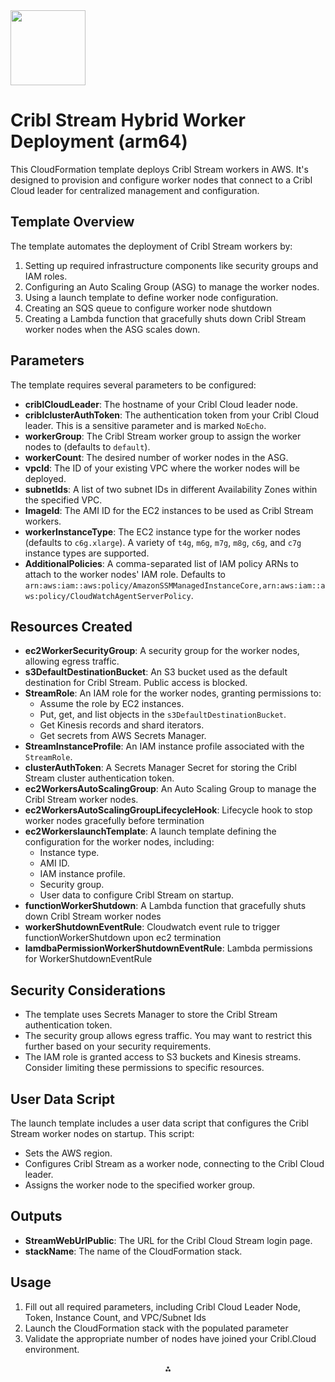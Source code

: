 <img src="https://cribl-logo-marketplace.s3.us-east-1.amazonaws.com/Cribl-Cloud-Logo-2C-Black.png" class="logo" width="120"/>

# Cribl Stream Hybrid Worker Deployment (arm64)

This CloudFormation template deploys Cribl Stream workers in AWS. It's designed to provision and configure worker nodes that connect to a Cribl Cloud leader for centralized management and configuration.

## Template Overview

The template automates the deployment of Cribl Stream workers by:

1. Setting up required infrastructure components like security groups and IAM roles.
2. Configuring an Auto Scaling Group (ASG) to manage the worker nodes.
3. Using a launch template to define worker node configuration.
4. Creating an SQS queue to configure worker node shutdown
5. Creating a Lambda function that gracefully shuts down Cribl Stream worker nodes when the ASG scales down.

## Parameters

The template requires several parameters to be configured:

* **criblCloudLeader**: The hostname of your Cribl Cloud leader node.
* **criblclusterAuthToken**: The authentication token from your Cribl Cloud leader. This is a sensitive parameter and is marked `NoEcho`.
* **workerGroup**: The Cribl Stream worker group to assign the worker nodes to (defaults to `default`).
* **workerCount**: The desired number of worker nodes in the ASG.
* **vpcId**: The ID of your existing VPC where the worker nodes will be deployed.
* **subnetIds**: A list of two subnet IDs in different Availability Zones within the specified VPC.
* **ImageId**: The AMI ID for the EC2 instances to be used as Cribl Stream workers.
* **workerInstanceType**: The EC2 instance type for the worker nodes (defaults to `c6g.xlarge`). A variety of `t4g`, `m6g`, `m7g`, `m8g`, `c6g`, and `c7g` instance types are supported.
* **AdditionalPolicies**: A comma-separated list of IAM policy ARNs to attach to the worker nodes' IAM role. Defaults to `arn:aws:iam::aws:policy/AmazonSSMManagedInstanceCore,arn:aws:iam::aws:policy/CloudWatchAgentServerPolicy`.


## Resources Created

* **ec2WorkerSecurityGroup**: A security group for the worker nodes, allowing egress traffic.
* **s3DefaultDestinationBucket**: An S3 bucket used as the default destination for Cribl Stream. Public access is blocked.
* **StreamRole**: An IAM role for the worker nodes, granting permissions to:
    * Assume the role by EC2 instances.
    * Put, get, and list objects in the `s3DefaultDestinationBucket`.
    * Get Kinesis records and shard iterators.
    * Get secrets from AWS Secrets Manager.
* **StreamInstanceProfile**: An IAM instance profile associated with the `StreamRole`.
* **clusterAuthToken**:  A Secrets Manager Secret for storing the Cribl Stream cluster authentication token.
* **ec2WorkersAutoScalingGroup**: An Auto Scaling Group to manage the Cribl Stream worker nodes.
* **ec2WorkersAutoScalingGroupLifecycleHook**:  Lifecycle hook to stop worker nodes gracefully before termination
* **ec2WorkerslaunchTemplate**: A launch template defining the configuration for the worker nodes, including:
    * Instance type.
    * AMI ID.
    * IAM instance profile.
    * Security group.
    * User data to configure Cribl Stream on startup.
* **functionWorkerShutdown**: A Lambda function that gracefully shuts down Cribl Stream worker nodes
* **workerShutdownEventRule**: Cloudwatch event rule to trigger functionWorkerShutdown upon ec2 termination
* **lamdbaPermissionWorkerShutdownEventRule**: Lambda permissions for WorkerShutdownEventRule


## Security Considerations

* The template uses Secrets Manager to store the Cribl Stream authentication token.
* The security group allows egress traffic. You may want to restrict this further based on your security requirements.
* The IAM role is granted access to S3 buckets and Kinesis streams. Consider limiting these permissions to specific resources.


## User Data Script

The launch template includes a user data script that configures the Cribl Stream worker nodes on startup. This script:

* Sets the AWS region.
* Configures Cribl Stream as a worker node, connecting to the Cribl Cloud leader.
* Assigns the worker node to the specified worker group.


## Outputs

* **StreamWebUrlPublic**: The URL for the Cribl Cloud Stream login page.
* **stackName**: The name of the CloudFormation stack.


## Usage

1. Fill out all required parameters, including Cribl Cloud Leader Node, Token, Instance Count, and VPC/Subnet Ids
2. Launch the CloudFormation stack with the populated parameter
3. Validate the appropriate number of nodes have joined your Cribl.Cloud environment.

<div style="text-align: center">⁂</div>

[^1]: https://ppl-ai-file-upload.s3.amazonaws.com/web/direct-files/11857645/26e6b129-8491-4260-bd5f-3f2ab879f85b/paste.txt

